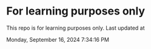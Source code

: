 # For learning purposes only
This repo is for learning purposes only.
Last updated at

Monday, September 16, 2024 7:34:16 PM

